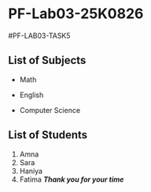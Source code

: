 # PF-Lab03-25K0826
#PF-LAB03-TASK5
## List of Subjects
- Math
* English
+ Computer Science
## List of Students
1. Amna
2. Sara
3. Haniya
4. Fatima
 **_Thank you for your time_**
